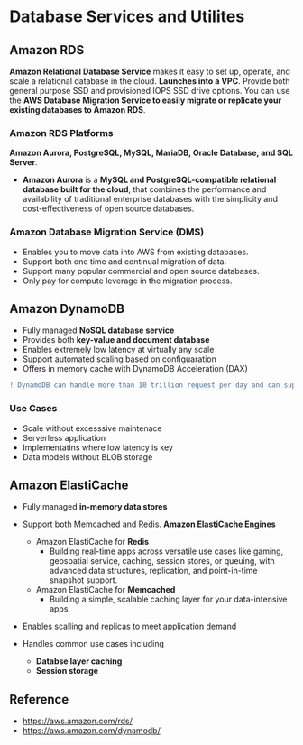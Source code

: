 # Database Services and Utilites

## Amazon RDS 
**Amazon Relational Database Service** makes it easy to set up, operate, and scale a relational database in the cloud. **Launches into a VPC**. Provide both general purpose SSD and provisioned IOPS SSD drive options.
You can use the **AWS Database Migration Service to easily migrate or replicate your existing databases to Amazon RDS**.
### Amazon RDS Platforms
**Amazon Aurora, PostgreSQL, MySQL, MariaDB, Oracle Database, and SQL Server**.
* **Amazon Aurora** is a **MySQL and PostgreSQL-compatible relational database built for the cloud**, that combines the performance and availability of traditional enterprise databases with the simplicity and cost-effectiveness of open source databases.
### Amazon Database Migration Service (DMS)
* Enables you to move data into AWS from existing databases.
* Support both one time and continual migration of data.
* Support many popular commercial and open source databases.
* Only pay for compute leverage in the migration process. 

## Amazon DynamoDB
* Fully managed **NoSQL database service** 
* Provides both **key-value and document database** 
* Enables extremely low latency at virtually any scale
* Support automated scaling based on configuaration 
* Offers in memory cache with DynamoDB Acceleration (DAX)
```diff
! DynamoDB can handle more than 10 trillion request per day and can support peaks of more than 20 million request per second .
```
### Use Cases
* Scale without excesssive maintenace
* Serverless application
* Implementatins where low latency is key
* Data models without BLOB storage

## Amazon ElastiCache 
* Fully managed **in-memory data stores**
* Support both Memcached and Redis. **Amazon ElastiCache Engines**
    * Amazon ElastiCache for **Redis**
        * Building real-time apps across versatile use cases like gaming, geospatial service, caching, session stores, or queuing, with advanced data structures, replication, and point-in-time snapshot support. 
    * Amazon ElastiCache for **Memcached**
        * Building a simple, scalable caching layer for your data-intensive apps.
        
* Enables scalling and replicas to meet application demand 
* Handles common use cases including 
  * **Databse layer caching**
  * **Session storage**


## Reference
* https://aws.amazon.com/rds/
* https://aws.amazon.com/dynamodb/

